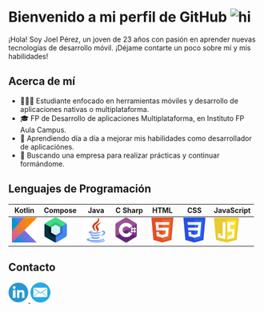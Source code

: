 # Bienvenido a mi perfil de GitHub <img src="https://user-images.githubusercontent.com/1303154/88677602-1635ba80-d120-11ea-84d8-d263ba5fc3c0.gif" width="28px" alt="hi">

¡Hola! Soy Joel Pérez, un joven de 23 años con pasión en aprender nuevas tecnologías de desarrollo móvil. ¡Déjame contarte un poco sobre mí y mis habilidades!

## Acerca de mí
- 👨🏻‍💻 Estudiante enfocado en herramientas móviles y desarrollo de aplicaciones nativas o multiplataforma.
- 🎓 FP de Desarrollo de aplicaciones Multiplataforma, en Instituto FP Aula Campus.
- 🚀 Aprendiendo día a día a mejorar mis habilidades como desarrollador de aplicaciónes.
- 🏢 Buscando una empresa para realizar prácticas y continuar formándome.

## Lenguajes de Programación

| Kotlin | Compose | Java | C Sharp | HTML | CSS | JavaScript |
|--------|--------|------|---------|------|-----|----------|
| ![Kotlin](https://github.com/JoelPMrz/Portafolio/raw/main/img/Logo-Kotlin.png) | ![Compose](https://github.com/JoelPMrz/Portafolio/raw/main/img/Lodo-compose.png) | ![Java](https://github.com/JoelPMrz/Portafolio/raw/main/img/Logo-Java.png) | ![C Sharp](https://github.com/JoelPMrz/Portafolio/blob/main/img/Icono%20csharp.png) | ![HTML](https://github.com/JoelPMrz/Portafolio/raw/main/img/Logo-HTML5.png) | ![CSS](https://github.com/JoelPMrz/Portafolio/raw/main/img/Logo-CSS3.png) | ![JavaScript](https://github.com/JoelPMrz/Portafolio/raw/main/img/Logo-js.png) |

## Contacto
<a href="https://www.linkedin.com/in/joel-p%C3%A9rez-mart%C3%ADnez-9925051b2/">
    <img src="https://github.com/JoelPMrz/Portafolio/blob/main/img/Icono%20Linkedin.png" width="40" alt="Linkedin Badge">
</a>
<a href="mailto:joelperezmartinez01@gmail.com"> 
    <img src="https://github.com/JoelPMrz/Portafolio/blob/main/img/Icono%20Correo.png" width="40" alt="Gmail Badge">
</a>
